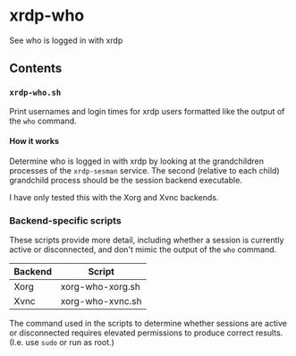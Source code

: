 # xrdp-who
See who is logged in with xrdp


## Contents

### `xrdp-who.sh`

Print usernames and login times for xrdp users formatted like the output of the `who` command.

#### How it works

Determine who is logged in with xrdp by looking at the grandchildren processes of the `xrdp-sesman` service. The second (relative to each child) grandchild process should be the session backend executable.

I have only tested this with the Xorg and Xvnc backends.


### Backend-specific scripts

These scripts provide more detail, including whether a session is currently active or disconnected, and don't mimic the output of the `who` command.

Backend | Script
--------|-----------------
Xorg    | xorg-who-xorg.sh
Xvnc    | xorg-who-xvnc.sh

The command used in the scripts to determine whether sessions are active or disconnected requires elevated permissions to produce correct results. (I.e. use `sudo` or run as root.)

